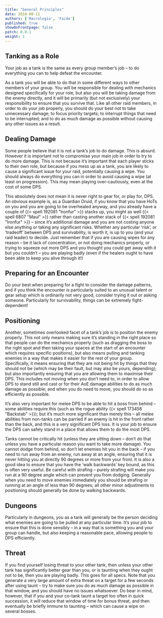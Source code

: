 ```yaml
---
title: "General Principles"
date: 2018-08-11
authors: ['Macrologia', 'Faide']
published: true
showOnFrontpage: false
patch: 8.0.1
weight: 1
---
```


## Tanking as a Role

Your job as a tank is the same as every group member’s job – to do everything you can to help defeat the encounter.

As a tank you will be able to do that in some different ways to other members of your group. You will be responsible for dealing with mechanics designed specifically for your role, but also you will be taking damage from the enemy directly, and it will be primarily (but not exclusively) your responsibility to ensure that you survive that. Like all other raid members, in order to do your job properly, you should do your best not to take unnecessary damage; to focus priority targets; to interrupt things that need to be interrupted; and to do as much damage as possible without causing any other issues as a result.

## Dealing Damage

Some people believe that it is not a tank’s job to do damage. This is absurd. However it is important not to compromise your main job in order to try to do more damage. This is not because it’s important that each player sticks to their own role, but because if you mess up as a tank, you are likely to cause a significant issue for your raid, potentially causing a wipe. You should always do everything you can in order to avoid causing a wipe (at least on progression). This may mean playing over-cautiously, even at the cost of some DPS.

This absolutely does not mean it is never right to gear for, or play for, DPS. An obvious example is, as a Guardian Druid, if you know that you have HoTs on you and you are going to be overhealed anyway, and you already have a couple of {{< spell 192081 "Ironfur" >}} stacks up, you might as well {{< spell 6807 "Maul" >}} rather than casting another stack of {{< spell 192081 "Ironfur" >}} – since it’s additional damage and you are not costing anyone else anything or taking any significant risks. Whether any particular ‘risk’, or ‘tradeoff’ between DPS and survivability, is worth it, is up to you (and your raid leader) to decide. Just remember that if you are causing wipes for any reason – be it lack of concentration, or not doing mechanics properly, or trying to squeeze out more DPS and you thought you could get away with it but you couldn’t – you are playing badly (even if the healers ought to have been able to keep you alive through it!)

## Preparing for an Encounter

Do your best when preparing for a fight to consider the damage patterns, and if you think the encounter is particularly suited to an unusual talent or gear setup which is ordinarily not very good, consider trying it out or asking someone. Particularly for survivability, things can be extremely fight-dependent!

## Positioning

Another, sometimes overlooked facet of a tank’s job is to position the enemy properly. This not only means making sure it’s standing in the right place so that people can do the mechanics properly (such as dragging the boss to the right spot and then taking your spaces at the start of an encounter which requires specific positions), but also means pulling and tanking enemies in a way that makes it easier for the rest of your group. Specifically, it means ensuring that they are not being hit by things that they should not be (which may be their fault, but may also be yours, depending); but also importantly ensuring that you are allowing them to maximise their DPS. This includes not moving when you don’t need to, in order to allow DPS to stand still and cast or for their AoE damage abilities to do as much damage as possible; and when you do need to move, you should do so as efficiently as possible.

It’s also very important for melee DPS to be able to hit a boss from behind – some abilities require this (such as the rogue ability {{< spell 173458 "Backstab" >}}); but it’s much more significant than merely this – all melee abilities from non-tanks can be parried if an enemy is hit in the front rather than the back, and this is a very significant DPS loss. It is your job to ensure the DPS can safely stand in a place that allows them to do the most DPS.

Tanks cannot be critically hit (unless they are sitting down – don’t do that unless you have a particular reason you want to take more damage). You cannot dodge from behind, so don’t let enemies hit you in the back – if you need to run away from an enemy, run away at an angle, ensuring that it is never hitting you at directly 90 degrees or more from your front. It is also a good idea to ensure that you have the ‘walk backwards’ key bound, as this is often very useful. Be careful with strafing – purely strafing will make you run at a 90 degree angle which can prevent you from dodging. Generally when you need to move enemies immediately you should be strafing or running at an angle of less than 90 degrees; all other minor adjustments to positioning should generally be done by walking backwards.

## Dungeons

Particularly in dungeons, you as a tank will generally be the person deciding what enemies are going to be pulled at any particular time. It’s your job to ensure that this is done sensibly – in a way that is something you and your group can handle, but also keeping a reasonable pace, allowing people to DPS efficiently.

## Threat

If you find yourself losing threat to your other tank, then unless your other tank has significantly better gear than you, or is taunting when they ought not to be, then you are playing badly. This goes for all specs. Note that you generate a very large amount of extra threat on a target for a few seconds after using taunt – try to make sure you do as much damage as possible in that window, and you should have no issues whatsoever. Do bear in mind, however, that if you and your co-tank taunt a target too often in quick succession, it will reduce that window of time for bonus threat, and then eventually be briefly immune to taunting – which can cause a wipe on several bosses.

